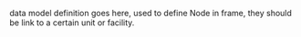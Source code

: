 data model definition goes here, used to define Node in frame, they should be link to a certain unit or facility.